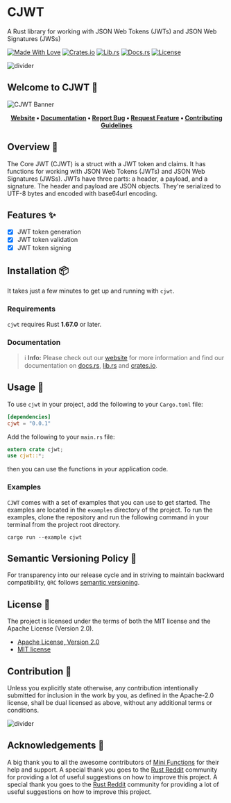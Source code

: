 # CJWT

A Rust library for working with JSON Web Tokens (JWTs) and JSON Web Signatures (JWSs)

[![Made With Love][mwl]][6]
[![Crates.io][crates-badge]][8]
[![Lib.rs][libs-badge]][10]
[![Docs.rs][docs-badge]][9]
[![License][license-badge]][2]

![divider][divider]

## Welcome to CJWT 👋

![CJWT Banner][banner]

<!-- markdownlint-disable MD033 -->
<center>

**[Website][0]
• [Documentation][9]
• [Report Bug][3]
• [Request Feature][3]
• [Contributing Guidelines][4]**

</center>

<!-- markdownlint-enable MD033 -->

## Overview 📖

The Core JWT (CJWT) is a struct with a JWT token and claims. It has
functions for working with JSON Web Tokens (JWTs) and JSON Web
Signatures (JWSs). JWTs have three parts: a header, a payload, and a
signature. The header and payload are JSON objects. They're serialized
to UTF-8 bytes and encoded with base64url encoding.

## Features ✨

- [x] JWT token generation
- [x] JWT token validation
- [x] JWT token signing

## Installation 📦

It takes just a few minutes to get up and running with `cjwt`.

### Requirements

`cjwt` requires Rust **1.67.0** or later.

### Documentation

> ℹ️ **Info:** Please check out our [website][0] for more information
and find our documentation on [docs.rs][9], [lib.rs][10] and
[crates.io][8].

## Usage 📖

To use `cjwt` in your project, add the following to your
`Cargo.toml` file:

```toml
[dependencies]
cjwt = "0.0.1"
```

Add the following to your `main.rs` file:

```rust
extern crate cjwt;
use cjwt::*;
```

then you can use the functions in your application code.

### Examples

`CJWT` comes with a set of examples that you can use to get started. The
examples are located in the `examples` directory of the project. To run
the examples, clone the repository and run the following command in your
terminal from the project root directory.

```shell
cargo run --example cjwt
```

## Semantic Versioning Policy 🚥

For transparency into our release cycle and in striving to maintain
backward compatibility, `QRC` follows [semantic versioning][7].

## License 📝

The project is licensed under the terms of both the MIT license and the
Apache License (Version 2.0).

- [Apache License, Version 2.0][1]
- [MIT license][2]

## Contribution 🤝

Unless you explicitly state otherwise, any contribution intentionally
submitted for inclusion in the work by you, as defined in the Apache-2.0
license, shall be dual licensed as above, without any additional terms
or conditions.

![divider][divider]

## Acknowledgements 💙

A big thank you to all the awesome contributors of [Mini Functions][6]
for their help and support. A special thank you goes to the
[Rust Reddit](https://www.reddit.com/r/rust/) community for providing a
lot of useful suggestions on how to improve this project. A special thank you goes to the
[Rust Reddit](https://www.reddit.com/r/rust/) community for providing a
lot of useful suggestions on how to improve this project.

[0]: https://minifunctions.com
[1]: http://www.apache.org/licenses/LICENSE-2.0
[2]: http://opensource.org/licenses/MIT
[3]: https://github.com/sebastienrousseau/mini-functions/issues
[4]: https://raw.githubusercontent.com/sebastienrousseau/mini-functions/main/.github/CONTRIBUTING.md
[6]: https://github.com/sebastienrousseau/mini-functions/graphs/contributors
[7]: http://semver.org/
[8]: https://crates.io/crates/cjwt
[9]: https://docs.rs/cjwt
[10]: https://lib.rs/crates/cjwt

[banner]: https://raw.githubusercontent.com/sebastienrousseau/vault/main/assets/mini-functions/banners/banner-cjwt-1597x377.svg "CJWT Banner"
[crates-badge]: https://img.shields.io/crates/v/cjwt.svg?style=for-the-badge 'Crates.io'
[divider]: https://raw.githubusercontent.com/sebastienrousseau/vault/main/assets/elements/divider.svg "divider"
[docs-badge]: https://img.shields.io/docsrs/cjwt.svg?style=for-the-badge 'Docs.rs'
[libs-badge]: https://img.shields.io/badge/lib.rs-v0.0.1-orange.svg?style=for-the-badge 'Lib.rs'
[license-badge]: https://img.shields.io/crates/l/cjwt.svg?style=for-the-badge 'License'
[mwl]: https://raw.githubusercontent.com/sebastienrousseau/vault/main/assets/shields/made-with-love.svg "Made With Love"
